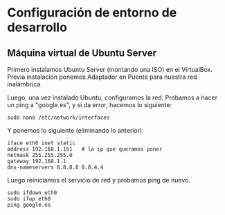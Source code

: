 # Configuración de entorno de desarrollo

## Máquina virtual de Ubuntu Server

Primero instalamos Ubuntu Server (montando una ISO) en el VirtualBox. Previa instalación ponemos Adaptador en Puente para nuestra red inalámbrica.

Luego, una vez instalado Ubuntu, configuramos la red. Probamos a hacer un ping a "google.es", y si da error, hacemos lo siguiente:

    sudo nano /etc/network/interfaces
  
Y ponemos lo siguiente (eliminando lo anterior):
  
    iface eth0 inet static
    address 192.168.1.151   # la ip que queramos poner
    netmask 255.255.255.0
    gateway 192.168.1.1
    dns-nameservers 8.8.8.8 8.8.4.4
  
Luego reiniciamos el servicio de red y probamos ping de nuevo.

    sudo ifdown eth0
    sudo ifup eth0
    ping google.es
  
 
